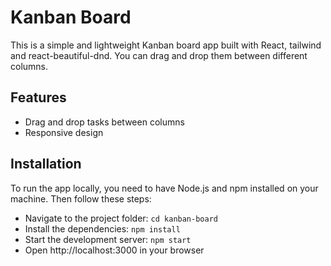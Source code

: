 # Kanban Board

This is a simple and lightweight Kanban board app built with React, tailwind and react-beautiful-dnd. You can drag and drop them between different columns.

## Features

- Drag and drop tasks between columns
- Responsive design

## Installation

To run the app locally, you need to have Node.js and npm installed on your machine. Then follow these steps:

- Navigate to the project folder: `cd kanban-board`
- Install the dependencies: `npm install`
- Start the development server: `npm start`
- Open http://localhost:3000 in your browser
